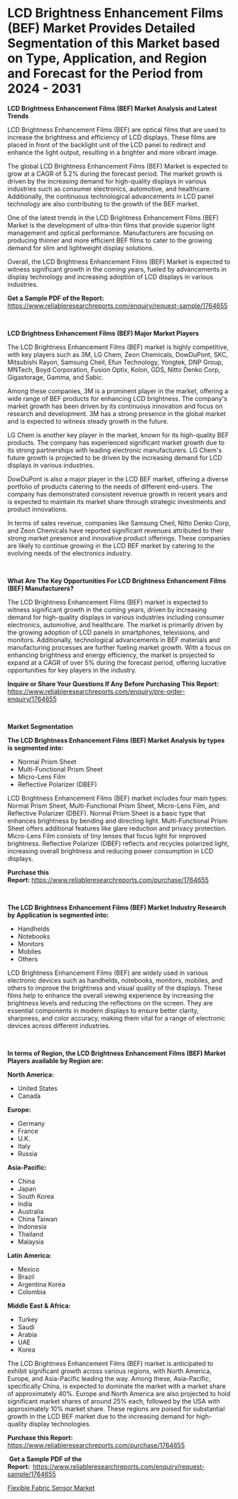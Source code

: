 <p><h1>LCD Brightness Enhancement Films (BEF) Market Provides Detailed Segmentation of this Market based on Type, Application, and Region and Forecast for the Period from 2024 - 2031</h1></p><p><strong>LCD Brightness Enhancement Films (BEF) Market Analysis and Latest Trends</strong></p>
<p><p>LCD Brightness Enhancement Films (BEF) are optical films that are used to increase the brightness and efficiency of LCD displays. These films are placed in front of the backlight unit of the LCD panel to redirect and enhance the light output, resulting in a brighter and more vibrant image.</p><p>The global LCD Brightness Enhancement Films (BEF) Market is expected to grow at a CAGR of 5.2% during the forecast period. The market growth is driven by the increasing demand for high-quality displays in various industries such as consumer electronics, automotive, and healthcare. Additionally, the continuous technological advancements in LCD panel technology are also contributing to the growth of the BEF market.</p><p>One of the latest trends in the LCD Brightness Enhancement Films (BEF) Market is the development of ultra-thin films that provide superior light management and optical performance. Manufacturers are focusing on producing thinner and more efficient BEF films to cater to the growing demand for slim and lightweight display solutions.</p><p>Overall, the LCD Brightness Enhancement Films (BEF) Market is expected to witness significant growth in the coming years, fueled by advancements in display technology and increasing adoption of LCD displays in various industries.</p></p>
<p><strong>Get a Sample PDF of the Report:&nbsp;</strong> <a href="https://www.reliableresearchreports.com/enquiry/request-sample/1764655">https://www.reliableresearchreports.com/enquiry/request-sample/1764655</a></p>
<p>&nbsp;</p>
<p><strong>LCD Brightness Enhancement Films (BEF) Major Market Players</strong></p>
<p><p>The LCD Brightness Enhancement Films (BEF) market is highly competitive, with key players such as 3M, LG Chem, Zeon Chemicals, DowDuPont, SKC, Mitsubishi Rayon, Samsung Cheil, Efun Technology, Yongtek, DNP Group, MNTech, Boyd Corporation, Fusion Optix, Kolon, GDS, Nitto Denko Corp, Gigastorage, Gamma, and Sabic.</p><p>Among these companies, 3M is a prominent player in the market, offering a wide range of BEF products for enhancing LCD brightness. The company's market growth has been driven by its continuous innovation and focus on research and development. 3M has a strong presence in the global market and is expected to witness steady growth in the future.</p><p>LG Chem is another key player in the market, known for its high-quality BEF products. The company has experienced significant market growth due to its strong partnerships with leading electronic manufacturers. LG Chem's future growth is projected to be driven by the increasing demand for LCD displays in various industries.</p><p>DowDuPont is also a major player in the LCD BEF market, offering a diverse portfolio of products catering to the needs of different end-users. The company has demonstrated consistent revenue growth in recent years and is expected to maintain its market share through strategic investments and product innovations.</p><p>In terms of sales revenue, companies like Samsung Cheil, Nitto Denko Corp, and Zeon Chemicals have reported significant revenues attributed to their strong market presence and innovative product offerings. These companies are likely to continue growing in the LCD BEF market by catering to the evolving needs of the electronics industry.</p></p>
<p>&nbsp;</p>
<p><strong>What Are The Key Opportunities For LCD Brightness Enhancement Films (BEF) Manufacturers?</strong></p>
<p><p>The LCD Brightness Enhancement Films (BEF) market is expected to witness significant growth in the coming years, driven by increasing demand for high-quality displays in various industries including consumer electronics, automotive, and healthcare. The market is primarily driven by the growing adoption of LCD panels in smartphones, televisions, and monitors. Additionally, technological advancements in BEF materials and manufacturing processes are further fueling market growth. With a focus on enhancing brightness and energy efficiency, the market is projected to expand at a CAGR of over 5% during the forecast period, offering lucrative opportunities for key players in the industry.</p></p>
<p><strong>Inquire or Share Your Questions If Any Before Purchasing This Report:</strong> <a href="https://www.reliableresearchreports.com/enquiry/pre-order-enquiry/1764655">https://www.reliableresearchreports.com/enquiry/pre-order-enquiry/1764655</a></p>
<p>&nbsp;</p>
<p><strong>Market Segmentation</strong></p>
<p><strong>The LCD Brightness Enhancement Films (BEF) Market Analysis by types is segmented into:</strong></p>
<p><ul><li>Normal Prism Sheet</li><li>Multi-Functional Prism Sheet</li><li>Micro-Lens Film</li><li>Reflective Polarizer (DBEF)</li></ul></p>
<p><p>LCD Brightness Enhancement Films (BEF) market includes four main types: Normal Prism Sheet, Multi-Functional Prism Sheet, Micro-Lens Film, and Reflective Polarizer (DBEF). Normal Prism Sheet is a basic type that enhances brightness by bending and directing light. Multi-Functional Prism Sheet offers additional features like glare reduction and privacy protection. Micro-Lens Film consists of tiny lenses that focus light for improved brightness. Reflective Polarizer (DBEF) reflects and recycles polarized light, increasing overall brightness and reducing power consumption in LCD displays.</p></p>
<p><strong>Purchase this Report:&nbsp;</strong><a href="https://www.reliableresearchreports.com/purchase/1764655">https://www.reliableresearchreports.com/purchase/1764655</a></p>
<p>&nbsp;</p>
<p><strong>The LCD Brightness Enhancement Films (BEF) Market Industry Research by Application is segmented into:</strong></p>
<p><ul><li>Handhelds</li><li>Notebooks</li><li>Monitors</li><li>Mobiles</li><li>Others</li></ul></p>
<p><p>LCD Brightness Enhancement Films (BEF) are widely used in various electronic devices such as handhelds, notebooks, monitors, mobiles, and others to improve the brightness and visual quality of the displays. These films help to enhance the overall viewing experience by increasing the brightness levels and reducing the reflections on the screen. They are essential components in modern displays to ensure better clarity, sharpness, and color accuracy, making them vital for a range of electronic devices across different industries.</p></p>
<p>&nbsp;</p>
<p><strong>In terms of Region, the LCD Brightness Enhancement Films (BEF) Market Players available by Region are:</strong></p>
<p>
    <p> <strong> North America: </strong>
        <ul>
            <li>United States</li>
            <li>Canada</li>
        </ul>
        </p> 
    <p> <strong> Europe: </strong>
        <ul>
            <li>Germany</li>
            <li>France</li>
            <li>U.K.</li>
            <li>Italy</li>
            <li>Russia</li>
        </ul>
        </p> 
    <p> <strong> Asia-Pacific: </strong>
        <ul>
            <li>China</li>
            <li>Japan</li>
            <li>South Korea</li>
            <li>India</li>
            <li>Australia</li>
            <li>China Taiwan</li>
            <li>Indonesia</li>
            <li>Thailand</li>
            <li>Malaysia</li>
        </ul>
        </p> 
    <p> <strong> Latin America: </strong>
        <ul>
            <li>Mexico</li>
            <li>Brazil</li>
            <li>Argentina Korea</li>
            <li>Colombia</li>
        </ul>
        </p> 
    <p> <strong> Middle East & Africa: </strong>
        <ul>
            <li>Turkey</li>
            <li>Saudi</li>
            <li>Arabia</li>
            <li>UAE</li>
            <li>Korea</li>
        </ul>
    </p>
    </p>
<p><p>The LCD Brightness Enhancement Films (BEF) market is anticipated to exhibit significant growth across various regions, with North America, Europe, and Asia-Pacific leading the way. Among these, Asia-Pacific, specifically China, is expected to dominate the market with a market share of approximately 40%. Europe and North America are also projected to hold significant market shares of around 25% each, followed by the USA with approximately 10% market share. These regions are poised for substantial growth in the LCD BEF market due to the increasing demand for high-quality display technologies.</p></p>
<p><strong>Purchase this Report: </strong><a href="https://www.reliableresearchreports.com/purchase/1764655">https://www.reliableresearchreports.com/purchase/1764655</a></p>
<p>&nbsp;<strong>Get a Sample PDF of the Report:&nbsp;&nbsp;</strong><a href="https://www.reliableresearchreports.com/enquiry/request-sample/1764655">https://www.reliableresearchreports.com/enquiry/request-sample/1764655</a></p>
<p><strong></strong></p>
<p><p><a href="https://github.com/pizolina/Market-Research-Report-List-3/blob/main/flexible-fabric-sensor-market.md">Flexible Fabric Sensor Market</a></p></p>